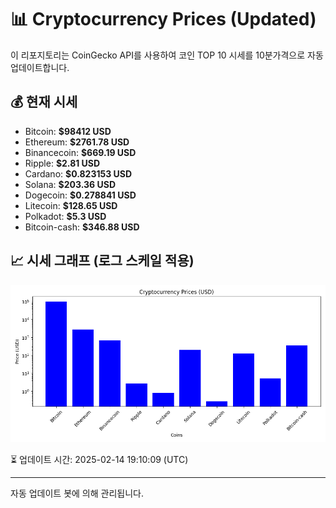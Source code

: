 
# 📊 Cryptocurrency Prices (Updated)

이 리포지토리는 CoinGecko API를 사용하여 코인 TOP 10 시세를 10분가격으로 자동 업데이트합니다.

## 💰 현재 시세
- Bitcoin: **$98412 USD**
- Ethereum: **$2761.78 USD**
- Binancecoin: **$669.19 USD**
- Ripple: **$2.81 USD**
- Cardano: **$0.823153 USD**
- Solana: **$203.36 USD**
- Dogecoin: **$0.278841 USD**
- Litecoin: **$128.65 USD**
- Polkadot: **$5.3 USD**
- Bitcoin-cash: **$346.88 USD**

## 📈 시세 그래프 (로그 스케일 적용)
![Crypto Prices](crypto_prices.png)

⏳ 업데이트 시간: 2025-02-14 19:10:09 (UTC)

---
자동 업데이트 봇에 의해 관리됩니다.
